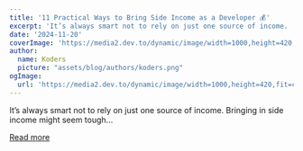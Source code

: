 ```yaml
---
title: '11 Practical Ways to Bring Side Income as a Developer 💰'
excerpt: 'It’s always smart not to rely on just one source of income.  Bringing in side income might seem tough...'
date: '2024-11-20'
coverImage: 'https://media2.dev.to/dynamic/image/width=1000,height=420,fit=cover,gravity=auto,format=auto/https%3A%2F%2Fdev-to-uploads.s3.amazonaws.com%2Fuploads%2Farticles%2Fxoc04ip5hugwe7ecadvu.png'
author:
  name: Koders
  picture: "assets/blog/authors/koders.png"
ogImage:
  url: 'https://media2.dev.to/dynamic/image/width=1000,height=420,fit=cover,gravity=auto,format=auto/https%3A%2F%2Fdev-to-uploads.s3.amazonaws.com%2Fuploads%2Farticles%2Fxoc04ip5hugwe7ecadvu.png'
---
```


It’s always smart not to rely on just one source of income.  Bringing in side income might seem tough...

[Read more](https://dev.to/opire/11-practical-ways-to-bring-side-income-as-a-developer-5apm)
